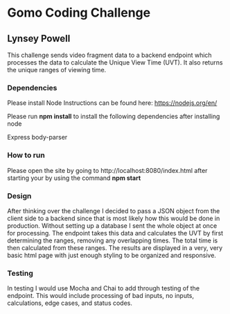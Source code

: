 # Gomo Coding Challenge
## Lynsey Powell

This challenge sends video fragment data to a backend endpoint which processes the data to calculate the Unique View Time (UVT). It also returns the unique ranges of viewing time. 

### Dependencies
Please install Node 
Instructions can be found here:
https://nodejs.org/en/

Please run **npm install** to install the following dependencies after installing node

Express
body-parser

### How to run 

Please open the site by going to http://localhost:8080/index.html after starting your by using the command **npm start**

### Design
After thinking over the challenge I decided to pass a JSON object from the client side to a backend since that is most likely how this would be done in production. Without setting up a database I sent the whole object at once for processing. The endpoint takes this data and calculates the UVT by first determining the ranges, removing any overlapping times. The total time is then calculated from these ranges. The results are displayed in a very, very basic html page with just enough styling to be organized and responsive. 

### Testing
In testing I would use Mocha and Chai to add through testing of the endpoint. This would include processing of bad inputs, no inputs, calculations, edge cases, and status codes. 
